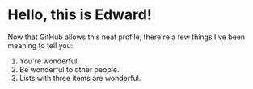 # Hello, this is Edward!

Now that GitHub allows this neat profile, there're a few things I've been meaning to tell you:

1. You're wonderful.
1. Be wonderful to other people.
1. Lists with three items are wonderful.
